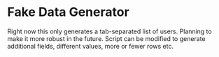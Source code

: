 # Fake Data Generator

Right now this only generates a tab-separated list of users. Planning to make it more robust in the future. Script can be modified to generate additional fields, different values, more or fewer rows etc.